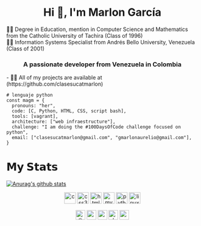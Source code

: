 <h1 align="center">Hi 👋, I'm Marlon García</h1>

👨‍🎓 Degree in Education, mention in Computer Science and Mathematics from the Catholic University of Tachira (Class of 1996) </br>
👨‍🎓 Information Systems Specialist from Andrés Bello University, Venezuela (Class of 2001)


<h3 align="center">A passionate developer from Venezuela in Colombia</h3>
- 👨‍💻 All of my projects are available at (https://github.com/clasesucatmarlon)




```
# lenguaje python
const magm = {
  pronouns: "her",
  code: [C, Python, HTML, CSS, script bash],
  tools: [vagrant],
  architecture: ["web infraestructure"],
  challenge: "I am doing the #100DaysOfCode challenge focused on python",
  email: ["clasesucatmarlon@gmail.com", "gmarlonaurelio@gmail.com"],
}
```
# 𝗠𝘆 𝗦𝘁𝗮𝘁𝘀

[![Anurag's github stats](https://github-readme-stats.vercel.app/api?username=clasesucatmarlon)](https://github.com/clasesucatmarlon/github-readme-stats)


<p align="center"><img src="https://konpa.github.io/devicon/devicon.git/icons/c/c-original.svg" alt="c" width="30" height="30"/> <img src="https://konpa.github.io/devicon/devicon.git/icons/css3/css3-original-wordmark.svg" alt="css3" width="30" height="30"/> <img src="https://konpa.github.io/devicon/devicon.git/icons/html5/html5-original-wordmark.svg" alt="html5" width="30" height="30"/> <img src="https://konpa.github.io/devicon/devicon.git/icons/mysql/mysql-original-wordmark.svg" alt="mysql" width="30" height="30"/> <img src="https://konpa.github.io/devicon/devicon.git/icons/python/python-original-wordmark.svg" alt="python" width="30" height="30"/> <img src="https://konpa.github.io/devicon/devicon.git/icons/linux/linux-original.svg" alt="linux" width="30" height="30"/></p><p align="center">
<a href="https://twitter.com/@garciamarlon" target="blank"><img align="center" src="https://cdn.jsdelivr.net/npm/simple-icons@3.0.1/icons/twitter.svg" alt="@garciamarlon" height="25" width="25" /></a>
<a href="https://linkedin.com/in/marlonagarciam/" target="blank"><img align="center" src="https://cdn.jsdelivr.net/npm/simple-icons@3.0.1/icons/linkedin.svg" alt="marlonagarciam/" height="25" width="25" /></a>
<a href="https://fb.com/gmarlonaurelio" target="blank"><img align="center" src="https://cdn.jsdelivr.net/npm/simple-icons@3.0.1/icons/facebook.svg" alt="gmarlonaurelio" height="25" width="25" /></a>
<a href="https://instagram.com/clasesmarlongarcia" target="blank"><img align="center" src="https://cdn.jsdelivr.net/npm/simple-icons@3.0.1/icons/instagram.svg" alt="clasesmarlongarcia" height="25" width="25" /></a>
<a href="https://www.youtube.com/channel/UCDq0Rtagu5yrjMRkPXRB6dg?view_as=subscriber" target="blank"><img align="center" src="https://cdn.jsdelivr.net/npm/simple-icons@3.0.1/icons/youtube.svg" alt="ucdq0rtagu5yrjmrkpxrb6dg?view_as=subscriber" height="25" width="25" /></a>
</p>







